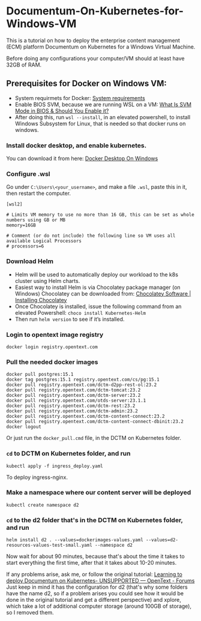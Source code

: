 # Documentum-On-Kubernetes-for-Windows-VM
This is a tutorial on how to deploy the enterprise content management (ECM) platform Documentum on Kubernetes for a Windows Virtual Machine.

Before doing any configurations your computer/VM should at least have 32GB of RAM.

## Prerequisites for Docker on Windows VM:
  - System requirmets for Docker: [System requirements](https://docs.docker.com/desktop/install/windows-install/#system-requirements)
  - Enable BIOS SVM, because we are running WSL on a VM:
    [What Is SVM Mode in BIOS & Should You Enable it?](https://www.partitionwizard.com/partitionmagic/svm-mode.html)
  - After doing this, run `wsl --install`, in an elevated powershell, to install Windows Subsystem for Linux, that is needed so that docker runs on windows.
### Install docker desktop, and enable kubernetes.
You can download it from here: [Docker Desktop On Windows](https://docs.docker.com/desktop/install/windows-install/)

### Configure .wsl
Go under `C:\Users\<your_username>`, and make a file `.wsl`, paste this in it, then restart the computer.
```
[wsl2]

# Limits VM memory to use no more than 16 GB, this can be set as whole numbers using GB or MB
memory=16GB

# Comment (or do not include) the following line so VM uses all available Logical Processors
# processors=6
```

### Download Helm
  - Helm will be used to automatically deploy our workload to the k8s cluster using Helm charts. 
  - Easiest way to install Helm is via Chocolatey package manager (on Windows) Chocolatey can be downloaded from: [Chocolatey Software | Installing Chocolatey](https://chocolatey.org/install)
  - Once Chocolatey is installed, issue the following command from an elevated Powershell: `choco install Kubernetes-Helm`
  - Then run `helm version` to see if it’s installed.

### Login to opentext image registry
```
docker login registry.opentext.com
```

### Pull the needed docker images
```
docker pull postgres:15.1
docker tag postgres:15.1 registry.opentext.com/cs/pg:15.1
docker pull registry.opentext.com/dctm-d2pp-rest-ol:23.2
docker pull registry.opentext.com/dctm-tomcat:23.2
docker pull registry.opentext.com/dctm-server:23.2
docker pull registry.opentext.com/otds-server:23.1.1
docker pull registry.opentext.com/dctm-rest:23.2
docker pull registry.opentext.com/dctm-admin:23.2
docker pull registry.opentext.com/dctm-content-connect:23.2
docker pull registry.opentext.com/dctm-content-connect-dbinit:23.2
docker logout
```

Or just run the `docker_pull.cmd` file, in the DCTM on Kubernetes folder.

###  `cd` to DCTM on Kubernetes folder, and run
  ```
  kubectl apply -f ingress_deploy.yaml
  ```
  To deploy ingress-nginx.

###  Make a namespace where our content server will be deployed
  ```
  kubectl create namespace d2
  ```

###  `cd` to the d2 folder that's in the DCTM on Kubernetes folder, and run
  ```
  helm install d2 . --values=dockerimages-values.yaml --values=d2-resources-values-test-small.yaml --namespace d2
  ```
  Now wait for about 90 minutes, because that's about the time it takes to start everything the first time, after that it takes about 10-20 minutes.

If any problems arise, ask me, or follow the original tutorial: [Learning to deploy Documentum on Kubernetes- UNSUPPORTED — OpenText - Forums](https://forums.opentext.com/forums/discussion/123456/learning-to-deploy-documentum-on-kubernetes-unsupported)
Just keep in mind it has the configuration for d2 (that's why some folders have the name d2, so if a problem arises you could see how it would be done in the original tutorial and get a different perspective) and xplore, which take a lot of additional computer storage (around 100GB of storage), so I removed them.
